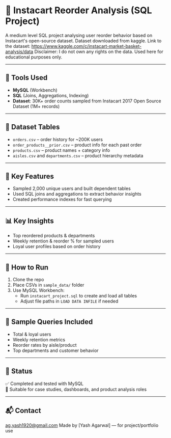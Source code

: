 # 🛒 Instacart Reorder Analysis (SQL Project)

A medium level SQL project analysing user reorder behavior based on Instacart's open-source dataset. Dataset downloaded from kaggle.
Link to the dataset: https://www.kaggle.com/c/instacart-market-basket-analysis/data
Disclaimer: I do not own any rights on the data. Used here for educational purposes only.

---

## 🔧 Tools Used
- **MySQL** (Workbench)
- **SQL** (Joins, Aggregations, Indexing)
- **Dataset**: 30K+ order counts sampled from Instacart 2017 Open Source Dataset (1M+ records)

---

## 📁 Dataset Tables
- `orders.csv` – order history for ~200K users
- `order_products__prior.csv` – product info for each past order
- `products.csv` – product names + category info
- `aisles.csv` and `departments.csv` – product hierarchy metadata

---

## 🚀 Key Features
- Sampled 2,000 unique users and built dependent tables
- Used SQL joins and aggregations to extract behavior insights
- Created performance indexes for fast querying

---

## 📊 Key Insights
- Top reordered products & departments
- Weekly retention & reorder % for sampled users
- Loyal user profiles based on order history

---

## 📂 How to Run
1. Clone the repo
2. Place CSVs in `sample_data/` folder
3. Use MySQL Workbench:
   - Run `instacart_project.sql` to create and load all tables
   - Adjust file paths in `LOAD DATA INFILE` if needed

---

## 📌 Sample Queries Included
- Total & loyal users
- Weekly retention metrics
- Reorder rates by aisle/product
- Top departments and customer behavior

---

## 🏁 Status
✅ Completed and tested with MySQL  
📂 Suitable for case studies, dashboards, and product analysis roles

---

## 📬 Contact
ag.yash1920@gmail.com
Made by [Yash Agarwal] — for project/portfolio use
